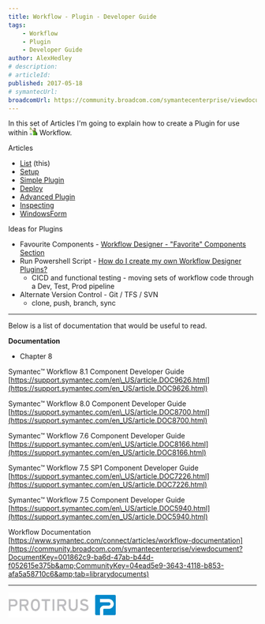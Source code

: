 ```yaml
---
title: Workflow - Plugin - Developer Guide
tags:
    - Workflow
    - Plugin
    - Developer Guide
author: AlexHedley
# description: 
# articleId: 
published: 2017-05-18
# symantecUrl:
broadcomUrl: https://community.broadcom.com/symantecenterprise/viewdocument/workflow-plugin-developer-guide-5?CommunityKey=04ead5e9-3643-4118-b853-afa5a58710c6&tab=librarydocuments
---
```


In this set of Articles I'm going to explain how to create a Plugin for use within ![Workflow](images\Workflow.png) Workflow.
  
Articles
  
- [List](https://community.broadcom.com/symantecenterprise/viewdocument?DocumentKey=016f70af-1c51-438b-bbae-f98e86164f26&amp;CommunityKey=04ead5e9-3643-4118-b853-afa5a58710c6&amp;tab=librarydocuments) (this)
- [Setup](https://community.broadcom.com/symantecenterprise/viewdocument?DocumentKey=84ee5f15-df6c-44c7-8acd-e2764f0c4717&amp;CommunityKey=04ead5e9-3643-4118-b853-afa5a58710c6&amp;tab=librarydocuments)
- [Simple Plugin](https://community.broadcom.com/symantecenterprise/viewdocument?DocumentKey=8aeca32a-9a00-4d91-b618-f6af07957e71&amp;CommunityKey=04ead5e9-3643-4118-b853-afa5a58710c6&amp;tab=librarydocuments)
- [Deploy](https://community.broadcom.com/symantecenterprise/viewdocument?DocumentKey=2e508788-3a83-4a91-8e5b-18b28ca1cc02&amp;CommunityKey=04ead5e9-3643-4118-b853-afa5a58710c6&amp;tab=librarydocuments)
- [Advanced Plugin](https://community.broadcom.com/symantecenterprise/viewdocument?DocumentKey=5076bfd9-0b26-408c-b957-3bb5fb0b59c2&amp;CommunityKey=04ead5e9-3643-4118-b853-afa5a58710c6&amp;tab=librarydocuments)
- [Inspecting](https://community.broadcom.com/symantecenterprise/viewdocument?DocumentKey=6d54d145-537c-40e6-86ca-b5dec2b1e972&amp;CommunityKey=04ead5e9-3643-4118-b853-afa5a58710c6&amp;tab=librarydocuments)
- [WindowsForm](https://community.broadcom.com/symantecenterprise/viewdocument?DocumentKey=80b95a29-8a1a-44ce-a616-87cf8e001dbd&amp;CommunityKey=04ead5e9-3643-4118-b853-afa5a58710c6&amp;tab=librarydocuments)

Ideas for Plugins

- Favourite Components - [Workflow Designer - "Favorite" Components Section](https://community.broadcom.com/symantecenterprise/viewdocument?DocumentKey=016f70af-1c51-438b-bbae-f98e86164f26&amp;CommunityKey=04ead5e9-3643-4118-b853-afa5a58710c6&amp;tab=librarydocuments)
- Run Powershell Script - [How do I create my own Workflow Designer Plugins?](https://community.broadcom.com/symantecenterprise/viewthread?MessageKey=47061aaf-7ba5-43e3-a469-bfeb9b0f24e8&amp;CommunityKey=492058b4-42be-43e7-991d-986f1ea9ba7f&amp;tab=digestviewer#bm47061aaf-7ba5-43e3-a469-bfeb9b0f24e8)
    - CICD and functional testing - moving sets of workflow code through a Dev, Test, Prod pipeline
- Alternate Version Control - Git / TFS / SVN
    - clone, push, branch, sync

- - -
  
Below is a list of documentation that would be useful to read.
  
**Documentation**

- Chapter 8

Symantec™ Workflow 8.1 Component Developer Guide  
[https://support.symantec.com/en\_US/article.DOC9626.html](https://support.symantec.com/en_US/article.DOC9626.html)
  
Symantec™ Workflow 8.0 Component Developer Guide  
[https://support.symantec.com/en\_US/article.DOC8700.html](https://support.symantec.com/en_US/article.DOC8700.html)
  
Symantec™ Workflow 7.6 Component Developer Guide  
[https://support.symantec.com/en\_US/article.DOC8166.html](https://support.symantec.com/en_US/article.DOC8166.html)
  
Symantec™ Workflow 7.5 SP1 Component Developer Guide  
[https://support.symantec.com/en\_US/article.DOC7226.html](https://support.symantec.com/en_US/article.DOC7226.html)  
  
Symantec™ Workflow 7.5 Component Developer Guide  
[https://support.symantec.com/en\_US/article.DOC5940.html](https://support.symantec.com/en_US/article.DOC5940.html)
  
Workflow Documentation  
[https://www.symantec.com/connect/articles/workflow-documentation](https://community.broadcom.com/symantecenterprise/viewdocument?DocumentKey=001862c9-ba6d-47ab-b44d-f052615e375b&amp;CommunityKey=04ead5e9-3643-4118-b853-afa5a58710c6&amp;tab=librarydocuments)
  
- - -
  
[![Protirus](images\Protirus.png)](https://www.protirus.com/)
